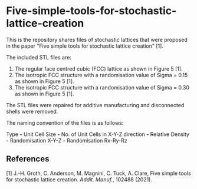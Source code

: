 # Five-simple-tools-for-stochastic-lattice-creation

This is the repository shares files of stochastic lattices that were proposed in the paper "Five simple tools for stochastic lattice creation" [1].

The included STL files are:

1. The regular face centred cubic (FCC) lattice as shown in Figure 5 [1].
2. The isotropic FCC structure with a randomisation value of Sigma = 0.15 as shown in Figure 5 [1].
3. The isotropic FCC structure with a randomisation value of Sigma = 0.30 as shown in Figure 5 [1].

The STL files were repaired for additive manufacturing and disconnected shells were removed.

The naming convention of the files is as follows:

Type **-** Unit Cell Size **-** No. of Unit Cells in X-Y-Z direction **-** Relative Density **-** Randomisation X-Y-Z **-** Randomisation Rx-Ry-Rz

## References

[1] J.-H. Groth, C. Anderson, M. Magnini, C. Tuck, A. Clare, Five simple tools for stochastic lattice creation. *Addit. Manuf.*, 102488 (2021).